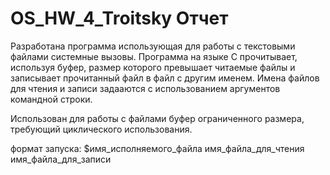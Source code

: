 # OS_HW_4_Troitsky Отчет

Разработана программа использующая для работы с текстовыми файлами системные вызовы. Программа на языке C прочитывает, используя буфер, 
размер которого превышает читаемые файлы и записывает прочитанный файл в файл с другим именем. Имена файлов для чтения и записи задааются
с использованием аргументов командной строки.

Использован для работы с файлами буфер ограниченного размера, требующий циклического использования.

формат запуска: $имя_исполняемого_файла имя_файла_для_чтения имя_файла_для_записи
